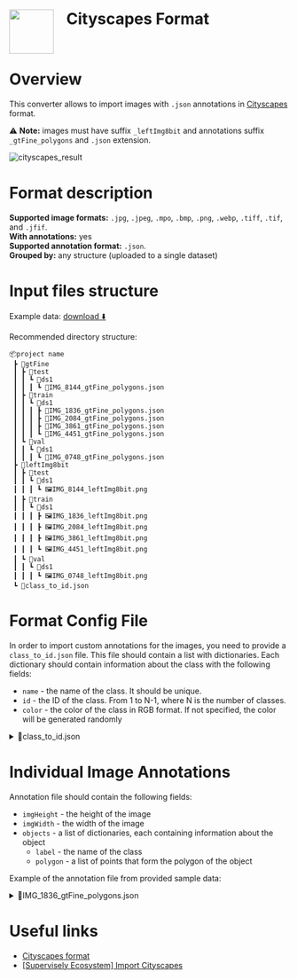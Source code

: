 <h1 align="left" style="border-bottom: 0"> <img align="left" src="https://github.com/supervisely-ecosystem/import-wizard-docs/assets/48913536/8c27c4ef-9e60-48cc-9797-57872283f9ac" width="80" style="padding-right: 20px;"> Cityscapes Format </h1>

<br>

# Overview

This converter allows to import images with `.json` annotations in [Cityscapes](https://github.com/mcordts/cityscapesScripts) format.

⚠️ **Note:** images must have suffix `_leftImg8bit` and annotations suffix `_gtFine_polygons` and `.json` extension.

![cityscapes_result](https://github.com/supervisely-ecosystem/import-wizard-docs/assets/48913536/0a7c5af7-158d-4658-a5ab-9902155d9dc1)

# Format description

**Supported image formats:** `.jpg`, `.jpeg`, `.mpo`, `.bmp`, `.png`, `.webp`, `.tiff`, `.tif`, and `.jfif`.<br>
**With annotations:** yes<br>
**Supported annotation format:** `.json`.<br>
**Grouped by:** any structure (uploaded to a single dataset)<br>

# Input files structure

Example data: [download ⬇️](https://github.com/supervisely-ecosystem/import-wizard-docs/files/14908276/sample_cityscapes.zip)<br>

Recommended directory structure:

```text
📦project name
 ┣ 📂gtFine
 ┃ ┣ 📂test
 ┃ ┃ ┗ 📂ds1
 ┃ ┃ ┃ ┗ 📜IMG_8144_gtFine_polygons.json
 ┃ ┣ 📂train
 ┃ ┃ ┗ 📂ds1
 ┃ ┃ ┃ ┣ 📜IMG_1836_gtFine_polygons.json
 ┃ ┃ ┃ ┣ 📜IMG_2084_gtFine_polygons.json
 ┃ ┃ ┃ ┣ 📜IMG_3861_gtFine_polygons.json
 ┃ ┃ ┃ ┗ 📜IMG_4451_gtFine_polygons.json
 ┃ ┗ 📂val
 ┃ ┃ ┗ 📂ds1
 ┃ ┃ ┃ ┗ 📜IMG_0748_gtFine_polygons.json
 ┣ 📂leftImg8bit
 ┃ ┣ 📂test
 ┃ ┃ ┗ 📂ds1
 ┃ ┃ ┃ ┗ 🖼️IMG_8144_leftImg8bit.png
 ┃ ┣ 📂train
 ┃ ┃ ┗ 📂ds1
 ┃ ┃ ┃ ┣ 🖼️IMG_1836_leftImg8bit.png
 ┃ ┃ ┃ ┣ 🖼️IMG_2084_leftImg8bit.png
 ┃ ┃ ┃ ┣ 🖼️IMG_3861_leftImg8bit.png
 ┃ ┃ ┃ ┗ 🖼️IMG_4451_leftImg8bit.png
 ┃ ┗ 📂val
 ┃ ┃ ┗ 📂ds1
 ┃ ┃ ┃ ┗ 🖼️IMG_0748_leftImg8bit.png
 ┗ 📜class_to_id.json
```

# Format Config File

In order to import custom annotations for the images, you need to provide a `class_to_id.json` file.
This file should contain a list with dictionaries.
Each dictionary should contain information about the class with the following fields:
* `name` - the name of the class. It should be unique.
* `id` - the ID of the class. From 1 to N-1, where N is the number of classes.
* `color` - the color of the class in RGB format. If not specified, the color will be generated randomly

<details>
    <summary>📜class_to_id.json</summary>

```json
[
    {
        "name": "kiwi",
        "id": 1,
        "color": [255, 0, 0]
    },
    {
        "name": "lemon",
        "id": 2,
        "color": [81, 198, 170]
    }
]
```

</details>

# Individual Image Annotations

Annotation file should contain the following fields:

* `imgHeight` - the height of the image
* `imgWidth` - the width of the image
* `objects` - a list of dictionaries, each containing information about the object
    * `label` - the name of the class
    * `polygon` - a list of points that form the polygon of the object

Example of the annotation file from provided sample data:

<details>
    <summary>📜IMG_1836_gtFine_polygons.json</summary>

```json
{
    "imgHeight": 800,
    "imgWidth": 1067,
    "objects": [
        {
            "label": "lemon",
            "polygon": [
                [772, 421],
                [771, 422],
                ...
                [785, 422],
                [784, 421]
            ]
        },
        {
            "label": "kiwi",
            "polygon": [
                [637, 122],
                [636, 123],
                ...
                [645, 123],
                [644, 122]
            ]
        },
        {
            "label": "kiwi",
            "polygon": [
                [543, 539],
                [542, 540],
                ...
                [548, 540],
                [547, 539]
            ]
        }
    ]
}
```

</details>

# Useful links
- [Cityscapes format](https://github.com/mcordts/cityscapesScripts)
- [[Supervisely Ecosystem] Import Cityscapes](https://ecosystem.supervisely.com/apps/import-cityscapes)
